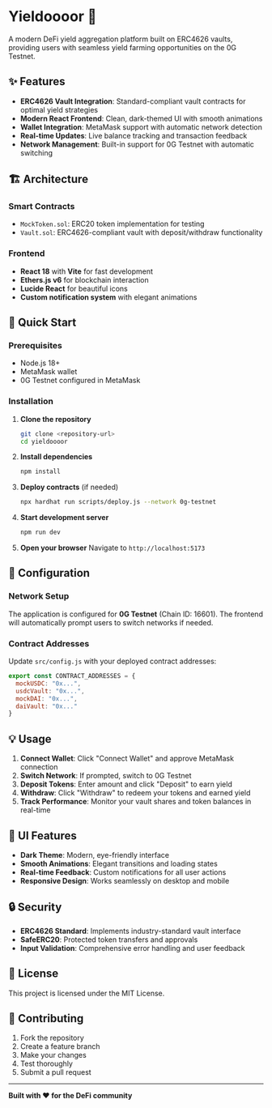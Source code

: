 # Yieldoooor 🚀

A modern DeFi yield aggregation platform built on ERC4626 vaults, providing users with seamless yield farming opportunities on the 0G Testnet.

## ✨ Features

- **ERC4626 Vault Integration**: Standard-compliant vault contracts for optimal yield strategies
- **Modern React Frontend**: Clean, dark-themed UI with smooth animations
- **Wallet Integration**: MetaMask support with automatic network detection
- **Real-time Updates**: Live balance tracking and transaction feedback
- **Network Management**: Built-in support for 0G Testnet with automatic switching

## 🏗️ Architecture

### Smart Contracts
- `MockToken.sol`: ERC20 token implementation for testing
- `Vault.sol`: ERC4626-compliant vault with deposit/withdraw functionality

### Frontend
- **React 18** with **Vite** for fast development
- **Ethers.js v6** for blockchain interaction
- **Lucide React** for beautiful icons
- **Custom notification system** with elegant animations

## 🚀 Quick Start

### Prerequisites
- Node.js 18+
- MetaMask wallet
- 0G Testnet configured in MetaMask

### Installation

1. **Clone the repository**
   ```bash
   git clone <repository-url>
   cd yieldoooor
   ```

2. **Install dependencies**
   ```bash
   npm install
   ```

3. **Deploy contracts** (if needed)
   ```bash
   npx hardhat run scripts/deploy.js --network 0g-testnet
   ```

4. **Start development server**
   ```bash
   npm run dev
   ```

5. **Open your browser**
   Navigate to `http://localhost:5173`

## 🔧 Configuration

### Network Setup
The application is configured for **0G Testnet** (Chain ID: 16601). The frontend will automatically prompt users to switch networks if needed.

### Contract Addresses
Update `src/config.js` with your deployed contract addresses:

```javascript
export const CONTRACT_ADDRESSES = {
  mockUSDC: "0x...",
  usdcVault: "0x...",
  mockDAI: "0x...",
  daiVault: "0x..."
}
```

## 💡 Usage

1. **Connect Wallet**: Click "Connect Wallet" and approve MetaMask connection
2. **Switch Network**: If prompted, switch to 0G Testnet
3. **Deposit Tokens**: Enter amount and click "Deposit" to earn yield
4. **Withdraw**: Click "Withdraw" to redeem your tokens and earned yield
5. **Track Performance**: Monitor your vault shares and token balances in real-time

## 🎨 UI Features

- **Dark Theme**: Modern, eye-friendly interface
- **Smooth Animations**: Elegant transitions and loading states
- **Real-time Feedback**: Custom notifications for all user actions
- **Responsive Design**: Works seamlessly on desktop and mobile

## 🔒 Security

- **ERC4626 Standard**: Implements industry-standard vault interface
- **SafeERC20**: Protected token transfers and approvals
- **Input Validation**: Comprehensive error handling and user feedback

## 📝 License

This project is licensed under the MIT License.

## 🤝 Contributing

1. Fork the repository
2. Create a feature branch
3. Make your changes
4. Test thoroughly
5. Submit a pull request

---

**Built with ❤️ for the DeFi community**
